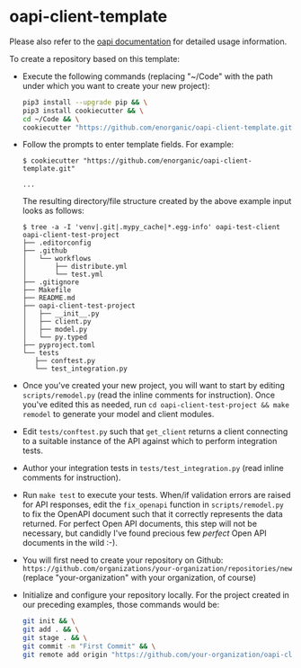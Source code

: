 # oapi-client-template

Please also refer to the [oapi documentation](https://oapi.enorganic.org/) for
detailed usage information.

To create a repository based on this template:

-   Execute the following commands (replacing "~/Code" with the path under
    which you want to create your new project):

    ```bash
    pip3 install --upgrade pip && \
    pip3 install cookiecutter && \
    cd ~/Code && \
    cookiecutter "https://github.com/enorganic/oapi-client-template.git"
    ```

-   Follow the prompts to enter template fields. For example:

    ```console
    $ cookiecutter "https://github.com/enorganic/oapi-client-template.git"

    ...
    ```

    The resulting directory/file structure created by the above example input
    looks as follows:

    ```console
    $ tree -a -I 'venv|.git|.mypy_cache|*.egg-info' oapi-test-client
    oapi-client-test-project
    ├── .editorconfig
    ├── .github
    │   └── workflows
    │       ├── distribute.yml
    │       └── test.yml
    ├── .gitignore
    ├── Makefile
    ├── README.md
    ├── oapi-client-test-project
    │   ├── __init__.py
    │   ├── client.py
    │   ├── model.py
    │   └── py.typed
    ├── pyproject.toml
    └── tests
       ├── conftest.py
       └── test_integration.py
    ```

-   Once you've created your new project, you will want to start by
    editing `scripts/remodel.py` (read the inline comments for instruction).
    Once you've edited this as needed, run
    `cd oapi-client-test-project && make remodel` to generate
    your model and client modules.

-   Edit `tests/conftest.py` such that `get_client` returns a client
    connecting to a suitable instance of the API against which to perform
    integration tests.

-   Author your integration tests in `tests/test_integration.py`
    (read inline comments for instruction).

-   Run `make test` to execute your tests. When/if validation errors are
    raised for API responses, edit the `fix_openapi` function in
    `scripts/remodel.py` to fix the OpenAPI document such that it correctly
    represents the data returned. For perfect Open API documents, this
    step will not be necessary, but candidly I've found precious few *perfect*
    Open API documents in the wild :-).

-   You will first need to create your repository on Github:
    `https://github.com/organizations/your-organization/repositories/new`
    (replace "your-organization" with your organization, of course)

-   Initialize and configure your repository locally. For the project created
    in our preceding examples, those commands would be:

    ```bash
    git init && \
    git add . && \
    git stage . && \
    git commit -m "First Commit" && \
    git remote add origin "https://github.com/your-organization/oapi-client-test-project.git"
    ```
